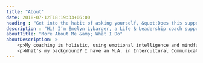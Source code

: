 ```yaml
---
title: "About"
date: 2018-07-12T18:19:33+06:00
heading : "Get into the habit of asking yourself, &quot;Does this support the life I’m trying to create?&quot;"
description : "Hi! I’m Emelyn Lybarger, a Life & Leadership coach supporting women in their personal and professional lives to achieve their goals. Do you want stronger leadership capacity? Greater resilience in the face of life’s challenges and transitions? Deeper connection with yourself and in your relationships? I’ll assist you step-by-step to move forward."
aboutTitle: "More About Me &amp; What I Do"
aboutDescription: >
    <p>My coaching is holistic, using emotional intelligence and mindfulness with mind-body methodologies. Together, you and I work with your thinking, emotional, and physical self, and the ways they inform each other, as I support you to achieve your goals. These combined methods help create the sustainable change so many people want, but often have difficulty obtaining. What’s that about, anyway? I can help you explore that, as well!</p>
    <p>What's my background? I have an M.A. in Intercultural Communications from the University of Maryland, Baltimore County. I’m a certified Somatic Coach from the Strozzi Institute and a certified Internal Conflict Coach from Pamela J. Green Solutions. I began providing life and leadership coaching to clients in 2012, and began working in team development in 2016. Want to learn more? Get in touch!</p>
---
```

